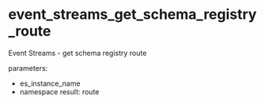 # event_streams_get_schema_registry_route

Event Streams - get schema registry route
  
parameters:
- es_instance_name
- namespace
result: route
